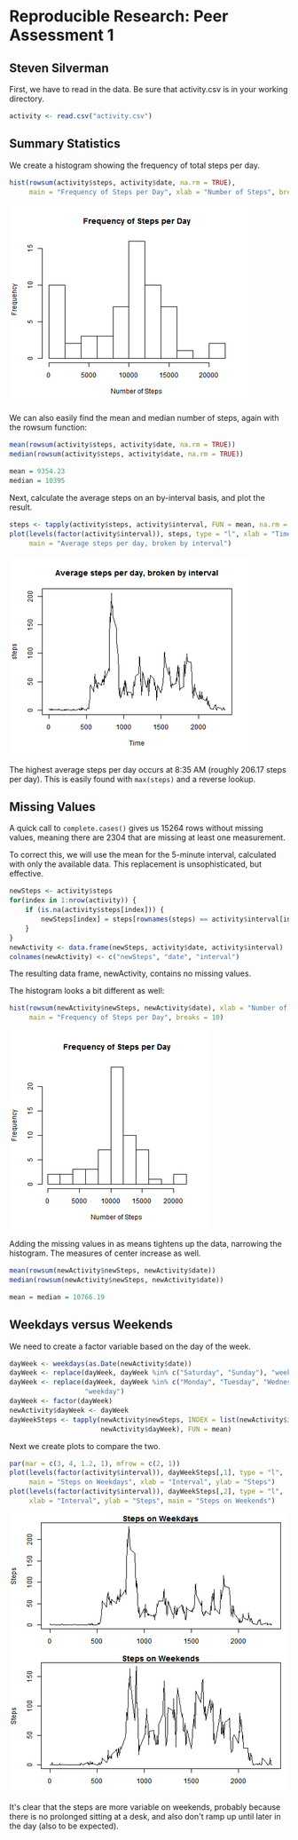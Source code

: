 
# Reproducible Research: Peer Assessment 1
## Steven Silverman

First, we have to read in the data. Be sure that activity.csv is in your working directory.


```r
activity <- read.csv("activity.csv")
```

## Summary Statistics

We create a histogram showing the frequency of total steps per day.


```r
hist(rowsum(activity$steps, activity$date, na.rm = TRUE),
     main = "Frequency of Steps per Day", xlab = "Number of Steps", breaks = 10)
```

![plot of chunk unnamed-chunk-2](figure/unnamed-chunk-2.png) 

We can also easily find the mean and median number of steps, again with the rowsum function:


```r
mean(rowsum(activity$steps, activity$date, na.rm = TRUE))
median(rowsum(activity$steps, activity$date, na.rm = TRUE))
```

```r
mean = 9354.23
median = 10395
```

Next, calculate the average steps on an by-interval basis, and plot the result.


```r
steps <- tapply(activity$steps, activity$interval, FUN = mean, na.rm = TRUE)
plot(levels(factor(activity$interval)), steps, type = "l", xlab = "Time",
     main = "Average steps per day, broken by interval")
```

![plot of chunk unnamed-chunk-5](figure/unnamed-chunk-5.png) 

The highest average steps per day occurs at 8:35 AM (roughly 206.17 steps per day). This is easily found with ``max(steps)`` and a reverse lookup.

## Missing Values

A quick call to ``complete.cases()`` gives us 15264 rows without missing values, meaning there are 2304 that are missing at least one measurement.

To correct this, we will use the mean for the 5-minute interval, calculated with only the available data. This replacement is unsophisticated, but effective.


```r
newSteps <- activity$steps
for(index in 1:nrow(activity)) {
    if (is.na(activity$steps[index])) {
        newSteps[index] = steps[rownames(steps) == activity$interval[index]]
    }
}
newActivity <- data.frame(newSteps, activity$date, activity$interval)
colnames(newActivity) <- c("newSteps", "date", "interval")
```

The resulting data frame, newActivity, contains no missing values.

The histogram looks a bit different as well:


```r
hist(rowsum(newActivity$newSteps, newActivity$date), xlab = "Number of Steps",
     main = "Frequency of Steps per Day", breaks = 10)
```

![plot of chunk unnamed-chunk-7](figure/unnamed-chunk-7.png) 

Adding the missing values in as means tightens up the data, narrowing the histogram. The measures of center increase as well.


```r
mean(rowsum(newActivity$newSteps, newActivity$date))
median(rowsum(newActivity$newSteps, newActivity$date))
```

```r
mean = median = 10766.19
```

## Weekdays versus Weekends

We need to create a factor variable based on the day of the week.


```r
dayWeek <- weekdays(as.Date(newActivity$date))
dayWeek <- replace(dayWeek, dayWeek %in% c("Saturday", "Sunday"), "weekend")
dayWeek <- replace(dayWeek, dayWeek %in% c("Monday", "Tuesday", "Wednesday", "Thursday", "Friday"),
                   "weekday")
dayWeek <- factor(dayWeek)
newActivity$dayWeek <- dayWeek
dayWeekSteps <- tapply(newActivity$newSteps, INDEX = list(newActivity$interval,
                       newActivity$dayWeek), FUN = mean)
```

Next we create plots to compare the two.


```r
par(mar = c(3, 4, 1.2, 1), mfrow = c(2, 1))
plot(levels(factor(activity$interval)), dayWeekSteps[,1], type = "l",
     main = "Steps on Weekdays", xlab = "Interval", ylab = "Steps")
plot(levels(factor(activity$interval)), dayWeekSteps[,2], type = "l",
     xlab = "Interval", ylab = "Steps", main = "Steps on Weekends")
```

![plot of chunk unnamed-chunk-11](figure/unnamed-chunk-11.png) 

It's clear that the steps are more variable on weekends, probably because there is no prolonged sitting at a desk, and also don't ramp up until later in the day (also to be expected).
